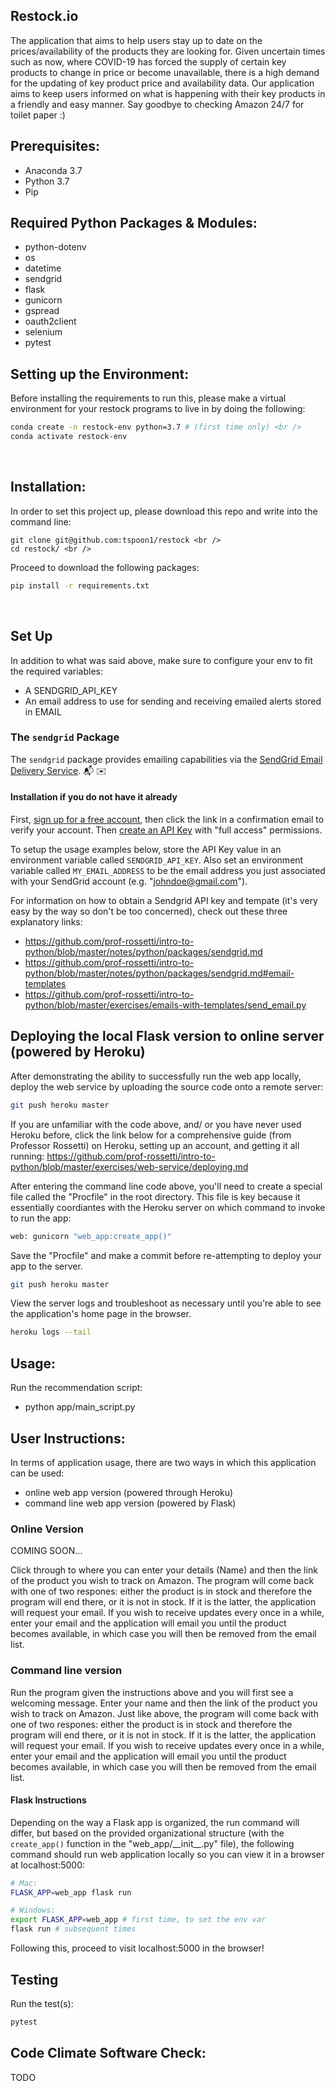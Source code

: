 ## Restock.io
The application that aims to help users stay up to date on the prices/availability of the products they are looking for. Given uncertain times such as now, where COVID-19 has forced the supply of certain key products to change in price or become unavailable, there is a high demand for the updating of key product price and availability data. Our application aims to keep users informed on what is happening with their key products in a friendly and easy manner. Say goodbye to checking Amazon 24/7 for toilet paper :)


## Prerequisites:
- Anaconda 3.7 <br />
- Python 3.7 <br />
- Pip

## Required Python Packages & Modules:
- python-dotenv 
- os 
- datetime
- sendgrid
- flask
- gunicorn
- gspread
- oauth2client
- selenium
- pytest

## Setting up the Environment:
Before installing the requirements to run this, please make a virtual environment for your restock programs to live in by doing the following:
```sh
conda create -n restock-env python=3.7 # (first time only) <br />
conda activate restock-env 
```
<br />

## Installation:
In order to set this project up, please download this repo and write into the command line: <br />
```
git clone git@github.com:tspoon1/restock <br />
cd restock/ <br />
```
Proceed to download the following packages: <br />
```sh
pip install -r requirements.txt
```
<br />

## Set Up
In addition to what was said above, make sure to configure your env to fit the required variables: <br />
- A SENDGRID_API_KEY <br />
- An email address to use for sending and receiving emailed alerts stored in EMAIL<br />


### The `sendgrid` Package

The `sendgrid` package provides  emailing capabilities via the [SendGrid Email Delivery Service](https://sendgrid.com/solutions/email-api/). :mailbox_with_mail: :envelope:

#### Installation if you do not have it already

First, [sign up for a free account](https://signup.sendgrid.com/), then click the link in a confirmation email to verify your account. Then [create an API Key](https://app.sendgrid.com/settings/api_keys) with "full access" permissions.

To setup the usage examples below, store the API Key value in an environment variable called `SENDGRID_API_KEY`. Also set an environment variable called `MY_EMAIL_ADDRESS` to be the email address you just associated with your SendGrid account (e.g. "johndoe@gmail.com").

For information on how to obtain a Sendgrid API key and tempate (it's very easy by the way so don't be too concerned), check out these three explanatory links: <br />
- https://github.com/prof-rossetti/intro-to-python/blob/master/notes/python/packages/sendgrid.md
- https://github.com/prof-rossetti/intro-to-python/blob/master/notes/python/packages/sendgrid.md#email-templates
- https://github.com/prof-rossetti/intro-to-python/blob/master/exercises/emails-with-templates/send_email.py

## Deploying the local Flask version to online server (powered by Heroku)
After demonstrating the ability to successfully run the web app locally, deploy the web service by uploading the source code onto a remote server:

```sh
git push heroku master
```
If you are unfamiliar with the code above, and/ or you have never used Heroku before, click the link below for a comprehensive guide (from Professor Rossetti) on Heroku, setting up an account, and getting it all running:
https://github.com/prof-rossetti/intro-to-python/blob/master/exercises/web-service/deploying.md

After entering the command line code above, you'll need to create a special file called the "Procfile" in the root directory. This file is key because it essentially coordiantes with the Heroku server on which command to invoke to run the app:

```sh
web: gunicorn "web_app:create_app()"
```

Save the "Procfile" and make a commit before re-attempting to deploy your app to the server.

```sh
git push heroku master
```

View the server logs and troubleshoot as necessary until you're able to see the application's home page in the browser.

```sh
heroku logs --tail
```

## Usage:
Run the recommendation script: <br />
- python app/main_script.py  <br />

## User Instructions:

In terms of application usage, there are two ways in which this application can be used:
- online web app version (powered through Heroku)
- command line web app version (powered by Flask)

### Online Version

COMING SOON...

Click through to where you can enter your details (Name) and then the link of the product you wish to track on Amazon.
The program will come back with one of two respones: either the product is in stock and therefore the program will end there, or it is not in stock. If it is the latter, the application will request your email. If you wish to receive updates every once in a while, enter your email and the application will email you until the product becomes available, in which case you will then be removed from the email list.


### Command line version
Run the program given the instructions above and you will first see a welcoming message. Enter your name and then the link of the product you wish to track on Amazon. Just like above, the program will come back with one of two respones: either the product is in stock and therefore the program will end there, or it is not in stock. If it is the latter, the application will request your email. If you wish to receive updates every once in a while, enter your email and the application will email you until the product becomes available, in which case you will then be removed from the email list.

#### Flask Instructions
Depending on the way a Flask app is organized, the run command will differ, but based on the provided organizational structure (with the `create_app()` function in the "web_app/\_\_init__.py" file), the following command should run web application locally so you can view it in a browser at localhost:5000:

```sh
# Mac:
FLASK_APP=web_app flask run

# Windows:
export FLASK_APP=web_app # first time, to set the env var
flask run # subsequent times
```
Following this, proceed to visit localhost:5000 in the browser!

## Testing

Run the test(s):

```sh
pytest
```


## Code Climate Software Check:
TODO